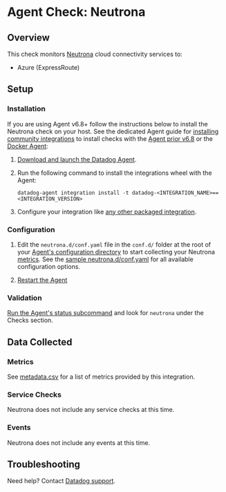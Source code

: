 # Agent Check: Neutrona

## Overview

This check monitors [Neutrona][1] cloud connectivity services to:

- Azure (ExpressRoute)

## Setup

### Installation

If you are using Agent v6.8+ follow the instructions below to install the Neutrona check on your host. See the dedicated Agent guide for [installing community integrations][2] to install checks with the [Agent prior v6.8][3] or the [Docker Agent][4]:

1. [Download and launch the Datadog Agent][5].
2. Run the following command to install the integrations wheel with the Agent:

   ```shell
   datadog-agent integration install -t datadog-<INTEGRATION_NAME>==<INTEGRATION_VERSION>
   ```

3. Configure your integration like [any other packaged integration][6].

### Configuration

1. Edit the `neutrona.d/conf.yaml` file in the `conf.d/` folder at the root of your [Agent's configuration directory][7] to start collecting your Neutrona [metrics](#metric-collection).
   See the [sample neutrona.d/conf.yaml][8] for all available configuration options.

2. [Restart the Agent][9]

### Validation

[Run the Agent's status subcommand][10] and look for `neutrona` under the Checks section.

## Data Collected

### Metrics

See [metadata.csv][11] for a list of metrics provided by this integration.

### Service Checks

Neutrona does not include any service checks at this time.

### Events

Neutrona does not include any events at this time.

## Troubleshooting

Need help? Contact [Datadog support][12].

[1]: https://telemetry.neutrona.com
[2]: https://docs.datadoghq.com/agent/guide/community-integrations-installation-with-docker-agent/
[3]: https://docs.datadoghq.com/agent/guide/community-integrations-installation-with-docker-agent/?tab=agentpriorto68
[4]: https://docs.datadoghq.com/agent/guide/community-integrations-installation-with-docker-agent/?tab=docker
[5]: https://app.datadoghq.com/account/settings#agent
[6]: https://docs.datadoghq.com/getting_started/integrations/
[7]: https://docs.datadoghq.com/agent/guide/agent-configuration-files/#agent-configuration-directory
[8]: https://github.com/DataDog/integrations-extras/blob/master/neutrona/datadog_checks/neutrona/data/conf.yaml.example
[9]: https://docs.datadoghq.com/agent/guide/agent-commands/#start-stop-and-restart-the-agent
[10]: https://docs.datadoghq.com/agent/guide/agent-commands/#service-status
[11]: https://github.com/DataDog/integrations-core/blob/master/neutrona/metadata.csv
[12]: https://docs.datadoghq.com/help/
